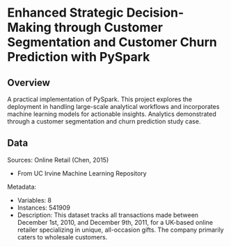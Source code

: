 # Enhanced Strategic Decision-Making through Customer Segmentation and Customer Churn Prediction with PySpark

## Overview
A practical implementation of PySpark.
This project explores the deployment in handling large-scale analytical workflows and incorporates machine learning models for actionable insights.
Analytics demonstrated through a customer segmentation and churn prediction study case.

## Data
Sources: Online Retail (Chen, 2015)
- From UC Irvine Machine Learning Repository

Metadata:
- Variables: 8
- Instances: 541909
- Description: This dataset tracks all transactions made between December 1st, 2010, and December 9th, 2011, for a UK-based online retailer specializing in unique, all-occasion gifts. The company primarily caters to wholesale customers.
